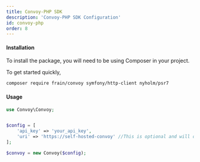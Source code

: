```yaml
---
title: Convoy-PHP SDK
description: 'Convoy-PHP SDK Configuration'
id: convoy-php
order: 8
---
```



#### Installation

To install the package, you will need to be using Composer in your project.

To get started quickly,

```bash
composer require frain/convoy symfony/http-client nyholm/psr7
```

#### Usage

```php
use Convoy\Convoy;


$config = [
    'api_key' => 'your_api_key',
    'uri' => 'https://self-hosted-convoy' //This is optional and will default to https://cloud.getconvoy.io/api/v1
];

$convoy = new Convoy($config);
```
